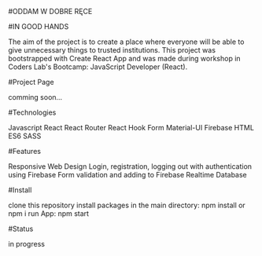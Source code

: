 #ODDAM W DOBRE RĘCE

#IN GOOD HANDS

The aim of the project is to create a place where everyone will be able to give unnecessary things to trusted institutions. This project was bootstrapped with Create React App and was made during workshop in Coders Lab's Bootcamp: JavaScript Developer (React).

#Project Page

comming soon...

#Technologies

Javascript
React
React Router
React Hook Form
Material-UI
Firebase
HTML
ES6
SASS

#Features

Responsive Web Design
Login, registration, logging out with authentication using Firebase
Form validation and adding to Firebase Realtime Database

#Install

clone this repository
install packages in the main directory: npm install or npm i
run App: npm start

#Status

in progress
